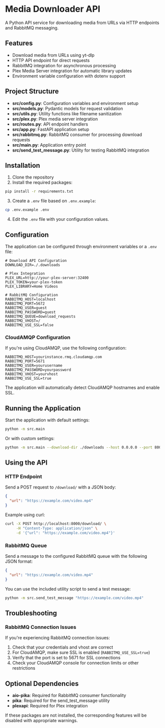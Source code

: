 # Media Downloader API

A Python API service for downloading media from URLs via HTTP endpoints and RabbitMQ messaging.

## Features

- Download media from URLs using yt-dlp
- HTTP API endpoint for direct requests
- RabbitMQ integration for asynchronous processing
- Plex Media Server integration for automatic library updates
- Environment variable configuration with dotenv support

## Project Structure

- **src/config.py**: Configuration variables and environment setup
- **src/models.py**: Pydantic models for request validation
- **src/utils.py**: Utility functions like filename sanitization
- **src/plex.py**: Plex media server integration
- **src/routes.py**: API endpoint handlers
- **src/app.py**: FastAPI application setup
- **src/rabbitmq.py**: RabbitMQ consumer for processing download requests
- **src/main.py**: Application entry point
- **src/send_test_message.py**: Utility for testing RabbitMQ integration

## Installation

1. Clone the repository
2. Install the required packages:

```bash
pip install -r requirements.txt
```

3. Create a `.env` file based on `.env.example`:

```bash
cp .env.example .env
```

4. Edit the `.env` file with your configuration values.

## Configuration

The application can be configured through environment variables or a `.env` file:

```
# Download API Configuration
DOWNLOAD_DIR=./.downloads

# Plex Integration
PLEX_URL=http://your-plex-server:32400
PLEX_TOKEN=your-plex-token
PLEX_LIBRARY=Home Videos

# RabbitMQ Configuration
RABBITMQ_HOST=localhost
RABBITMQ_PORT=5672
RABBITMQ_USER=guest
RABBITMQ_PASSWORD=guest
RABBITMQ_QUEUE=download_requests
RABBITMQ_VHOST=/
RABBITMQ_USE_SSL=false
```

### CloudAMQP Configuration

If you're using CloudAMQP, use the following configuration:

```
RABBITMQ_HOST=yourinstance.rmq.cloudamqp.com
RABBITMQ_PORT=5671
RABBITMQ_USER=yourusername
RABBITMQ_PASSWORD=yourpassword
RABBITMQ_VHOST=yourvhost
RABBITMQ_USE_SSL=true
```

The application will automatically detect CloudAMQP hostnames and enable SSL.

## Running the Application

Start the application with default settings:

```bash
python -m src.main
```

Or with custom settings:

```bash
python -m src.main --download-dir ./downloads --host 0.0.0.0 --port 8000
```

## Using the API

### HTTP Endpoint

Send a POST request to `/download/` with a JSON body:

```json
{
  "url": "https://example.com/video.mp4"
}
```

Example using curl:

```bash
curl -X POST http://localhost:8000/download/ \
     -H "Content-Type: application/json" \
     -d '{"url": "https://example.com/video.mp4"}'
```

### RabbitMQ Queue

Send a message to the configured RabbitMQ queue with the following JSON format:

```json
{
  "url": "https://example.com/video.mp4"
}
```

You can use the included utility script to send a test message:

```bash
python -m src.send_test_message "https://example.com/video.mp4"
```

## Troubleshooting

### RabbitMQ Connection Issues

If you're experiencing RabbitMQ connection issues:

1. Check that your credentials and vhost are correct
2. For CloudAMQP, make sure SSL is enabled (`RABBITMQ_USE_SSL=true`)
3. Verify that the port is set to 5671 for SSL connections
4. Check your CloudAMQP console for connection limits or other restrictions

## Optional Dependencies

- **aio-pika**: Required for RabbitMQ consumer functionality
- **pika**: Required for the send_test_message utility
- **plexapi**: Required for Plex integration

If these packages are not installed, the corresponding features will be disabled with appropriate warnings.
